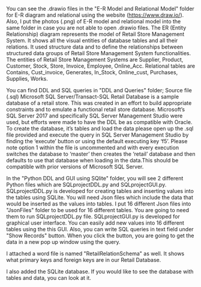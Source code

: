 You can see the .drawio files in the "E-R Model and Relational Model" folder for E-R diagram 
and relational using the website (https://www.draw.io/). Also, I put the photos (.png) of E-R model
and relational model into the same folder in case you are not able to open .drawio files. 
The ER (Entity Relationship) diagram represents the model of Retail Store Management System. 
It shows all the visual entities of database tables and all their relations. It used structure data 
and to define the relationships between structured data groups of Retail Store Management System 
functionalities. The entities of Retail Store Management Systems are Supplier, Product, Customer, Stock,
Store, Invoice, Employee, Online_Acc. Relational tables are Contains, Cust_invoice, Generates, In_Stock,
Online_cust, Purchases, Supplies, Works.


You can find DDL and SQL queries in "DDL and Queries" folder;
Source file (.sql)
Microsoft SQL Server/Transact-SQL
Retail Database is a sample database of a retail store. This was created in an effort to build 
appropriate constraints and to emulate a functional retail store database. Microsoft’s SQL Server 2017 
and specifically SQL Server Management Studio were used, but efforts were made to have the DDL be as 
compatible with Oracle. To create the database, it’s tables and load the data please open up the .sql file
provided and execute the query in SQL Server Management Studio by finding the ‘execute’ button or using 
the default executing key ‘f5’. Please note option 1 within the file is uncommented and with every 
execution switches the database to ‘master’ then creates the ‘retail’ database and then defaults to use 
that database when loading in the data.This should be compatible with prior versions of Microsoft SQL Server. 


In the "Python DDL and GUI using SQlite" folder, you will see 2 different Python files which are 
SQLprojectDDL.py and SQLprojectGUI.py.  SQLprojectDDL.py is developed for creating tables and 
inserting values into the tables using SQLite. You will need Json files which include the data 
that would be inserted as the values into tables. I put 16 different Json files into "JsonFiles" 
folder to be used for 16 different tables. You are going to need them to run SQLprojectDDL.py file. 
SQLprojectGUI.py is developed for graphical user interface. You can easily add new values into 16 different
tables using the this GUI. Also, you can write SQL queries in text field under "Show Records" button.
When you click the button, you are going to get the data in a new pop up window using the query.

I attached a word file is named "RetailRelationSchema" as well. It shows what primary keys and foreign keys
are in our Retail Database.

I also added the SQLite database. If you would like to see the database with tables and data, 
you can look at it. 
